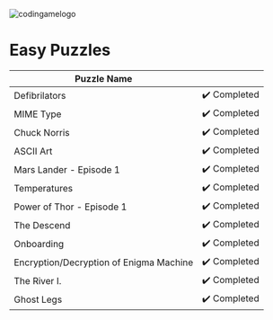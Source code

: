 ![codingamelogo](https://static.codingame.com/assets/spritesheets/navigation.6e3a4d9e.png)

# Easy Puzzles
| Puzzle Name                             |                              |
|-----------------------------------------|------------------------------|
| Defibrilators                           | :heavy_check_mark: Completed |
| MIME Type                               | :heavy_check_mark: Completed |
| Chuck Norris                            | :heavy_check_mark: Completed |
| ASCII Art                               | :heavy_check_mark: Completed |
| Mars Lander - Episode 1                 | :heavy_check_mark: Completed |
| Temperatures                            | :heavy_check_mark: Completed |
| Power of Thor - Episode 1               | :heavy_check_mark: Completed |
| The Descend                             | :heavy_check_mark: Completed |
| Onboarding                              | :heavy_check_mark: Completed |
| Encryption/Decryption of Enigma Machine | :heavy_check_mark: Completed |
| The River I.                            | :heavy_check_mark: Completed |
| Ghost Legs                              | :heavy_check_mark: Completed |
